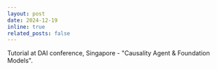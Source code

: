 ```yaml
---
layout: post
date: 2024-12-19
inline: true
related_posts: false
---
```


Tutorial at DAI conference, Singapore - "Causality Agent & Foundation Models".
